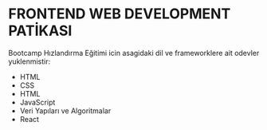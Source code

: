 # FRONTEND WEB DEVELOPMENT PATİKASI
   Bootcamp Hızlandırma Eğitimi icin asagidaki dil ve frameworklere ait odevler yuklenmistir:
   - HTML
   - CSS
   - HTML
   - JavaScript
   - Veri Yapıları ve Algoritmalar
   - React
